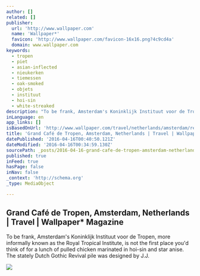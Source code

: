 ```yaml
---
author: []
related: []
publisher:
  url: 'http://www.wallpaper.com'
  name: 'Wallpaper*'
  favicon: 'http://www.wallpaper.com/favicon-16x16.png?4c9cd4a'
  domain: www.wallpaper.com
keywords:
  - tropen
  - piet
  - asian-inflected
  - nieukerken
  - tiemessen
  - oak-smoked
  - objets
  - instituut
  - hoi-sin
  - white-streaked
description: "To be frank, Amsterdam's Koninklijk Instituut voor de Tropen, more informally known as the Royal Tropical Institute, is not the first place you'd think of for a lunch of pulled chicken marinated in hoi-sin and star anise. The stately Dutch Gothic Revival pile was designed by J.J."
inLanguage: en
app_links: []
isBasedOnUrl: 'http://www.wallpaper.com/travel/netherlands/amsterdam/restaurants/grand-caf-de-tropen'
title: 'Grand Café de Tropen, Amsterdam, Netherlands | Travel | Wallpaper* Magazine'
datePublished: '2016-04-16T00:40:50.121Z'
dateModified: '2016-04-16T00:34:59.130Z'
sourcePath: _posts/2016-04-16-grand-cafe-de-tropen-amsterdam-netherlands-or-travel-or-wall.md
published: true
inFeed: true
hasPage: false
inNav: false
_context: 'http://schema.org'
_type: MediaObject

---
```

<article style=""><h1>Grand Café de Tropen, Amsterdam, Netherlands | Travel | Wallpaper* Magazine</h1><p>To be frank, Amsterdam's Koninklijk Instituut voor de Tropen, more informally known as the Royal Tropical Institute, is not the first place you'd think of for a lunch of pulled chicken marinated in hoi-sin and star anise. The stately Dutch Gothic Revival pile was designed by J.J.</p><img src="http://cdn.wallpaper.com/main/2016/02/de-tropen-1.jpg" /></article>
